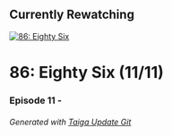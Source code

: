 ﻿
## Currently Rewatching

[![86: Eighty Six](https://s4.anilist.co/file/anilistcdn/media/anime/cover/medium/bx116589-WSpNedJdAH3L.jpg)](https://anilist.co/anime/116589)

# 86: Eighty Six (11/11)

### Episode 11 - 

###### *Generated with [Taiga Update Git](https://github.com/nike4613/taiga-update-git)*